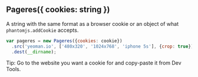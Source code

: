 ## Pageres({ cookies: string })

A string with the same format as a browser cookie or an object of what `phantomjs.addCookie` accepts.

```js
var pageres = new Pageres({cookies: cookie})
  .src('yeoman.io', ['480x320', '1024x768', 'iphone 5s'], {crop: true})
  .dest(__dirname);
```

Tip: Go to the website you want a cookie for and copy-paste it from Dev Tools.